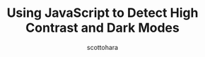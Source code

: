 ---
author: scottohara
hidden: true
tags:
  - javascript
  - accessibility
target_url: https://www.scottohara.me/note/2021/10/01/detect-high-contrast-and-dark-modes.html
title: Using JavaScript to Detect High Contrast and Dark Modes
---